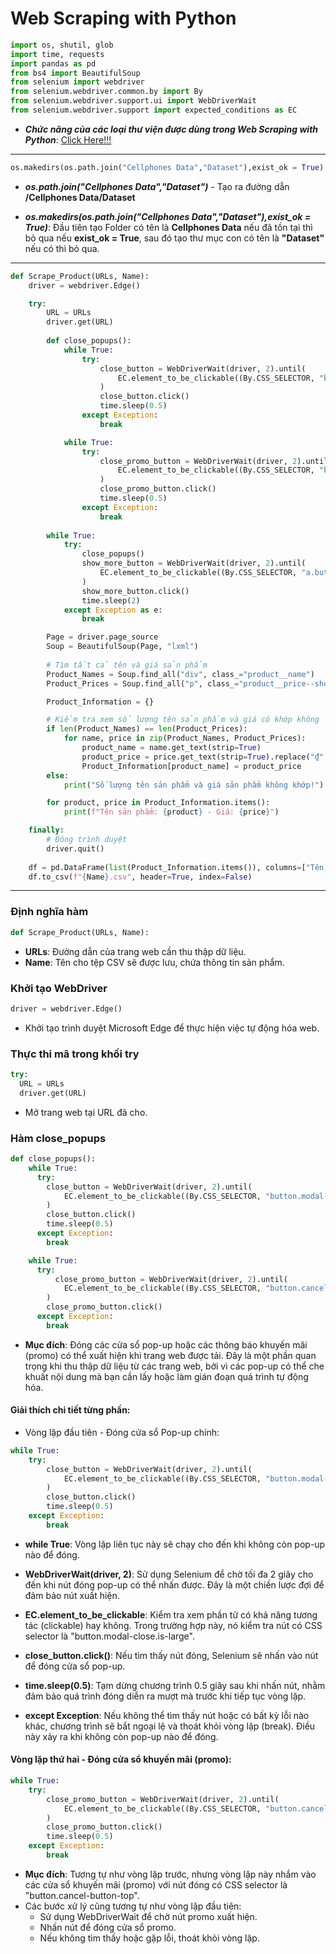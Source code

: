 # Web Scraping with Python

```python
import os, shutil, glob
import time, requests
import pandas as pd
from bs4 import BeautifulSoup
from selenium import webdriver
from selenium.webdriver.common.by import By
from selenium.webdriver.support.ui import WebDriverWait
from selenium.webdriver.support import expected_conditions as EC
```
- ***Chức năng của các loại thư viện được dùng trong Web Scraping with Python***: <a href="https://github.com/onsra520/Electronic-Products-Price-Analytics/blob/main/Document/Library%20use%20for%20Web%20Scraping%20with%20Python.md"> Click Here!!!</a>

---

```python
os.makedirs(os.path.join("Cellphones Data","Dataset"),exist_ok = True)
```

- ***os.path.join("Cellphones Data","Dataset")*** - Tạo ra đường dẫn **/Cellphones Data/Dataset** 

- ***os.makedirs(os.path.join("Cellphones Data","Dataset"),exist_ok = True)***: Đầu tiên tạo Folder có tên là **Cellphones Data** nếu đã tồn tại thì bỏ qua nếu **exist_ok = True**, sau đó tạo thư mục con có tên là **"Dataset"** nếu có thì bỏ qua.

---

```python
def Scrape_Product(URLs, Name):
    driver = webdriver.Edge()

    try:
        URL = URLs
        driver.get(URL)
        
        def close_popups():
            while True:
                try:
                    close_button = WebDriverWait(driver, 2).until(
                        EC.element_to_be_clickable((By.CSS_SELECTOR, "button.modal-close.is-large"))
                    )
                    close_button.click()
                    time.sleep(0.5)
                except Exception:
                    break

            while True:
                try:
                    close_promo_button = WebDriverWait(driver, 2).until(
                        EC.element_to_be_clickable((By.CSS_SELECTOR, "button.cancel-button-top"))
                    )
                    close_promo_button.click()
                    time.sleep(0.5)
                except Exception:
                    break
        
        while True:
            try:
                close_popups()            
                show_more_button = WebDriverWait(driver, 2).until(
                    EC.element_to_be_clickable((By.CSS_SELECTOR, "a.button.btn-show-more.button__show-more-product"))
                )
                show_more_button.click()
                time.sleep(2)
            except Exception as e:
                break

        Page = driver.page_source
        Soup = BeautifulSoup(Page, "lxml")
        
        # Tìm tất cả tên và giá sản phẩm
        Product_Names = Soup.find_all("div", class_="product__name")
        Product_Prices = Soup.find_all("p", class_="product__price--show")

        Product_Information = {}

        # Kiểm tra xem số lượng tên sản phẩm và giá có khớp không
        if len(Product_Names) == len(Product_Prices):
            for name, price in zip(Product_Names, Product_Prices):
                product_name = name.get_text(strip=True)
                product_price = price.get_text(strip=True).replace("₫", "").replace(".", "").strip()
                Product_Information[product_name] = product_price
        else:
            print("Số lượng tên sản phẩm và giá sản phẩm không khớp!")

        for product, price in Product_Information.items():
            print(f"Tên sản phẩm: {product} - Giá: {price}")

    finally:
        # Đóng trình duyệt
        driver.quit()
    
    df = pd.DataFrame(list(Product_Information.items()), columns=["Tên sản phẩm", "Giá"])
    df.to_csv(f"{Name}.csv", header=True, index=False)
```

---

### Định nghĩa hàm
```python
def Scrape_Product(URLs, Name):
```
  - **URLs**: Đường dẫn của trang web cần thu thập dữ liệu.
  - **Name**: Tên cho tệp CSV sẽ được lưu, chứa thông tin sản phẩm.

### Khởi tạo WebDriver
```python
driver = webdriver.Edge()
```
  - Khởi tạo trình duyệt Microsoft Edge để thực hiện việc tự động hóa web.

### Thực thi mã trong khối try
```python
try:
  URL = URLs
  driver.get(URL)
```
  - Mở trang web tại URL đã cho.

### Hàm **close_popups**
```python
def close_popups():
    while True:
      try:
        close_button = WebDriverWait(driver, 2).until(
            EC.element_to_be_clickable((By.CSS_SELECTOR, "button.modal-close.is-large"))
        )
        close_button.click()
        time.sleep(0.5)
      except Exception:
        break 

    while True:
      try:
          close_promo_button = WebDriverWait(driver, 2).until(
            EC.element_to_be_clickable((By.CSS_SELECTOR, "button.cancel-button-top"))
        )
        close_promo_button.click()
      except Exception:
        break 
```

- **Mục đích**: Đóng các cửa sổ pop-up hoặc các thông báo khuyến mãi (promo) có thể xuất hiện khi trang web được tải. Đây là một phần quan trọng khi thu thập dữ liệu từ các trang web, bởi vì các pop-up có thể che khuất nội dung mà bạn cần lấy hoặc làm gián đoạn quá trình tự động hóa.
#### Giải thích chi tiết từng phần:
- Vòng lặp đầu tiên - Đóng cửa sổ Pop-up chính:

```python
while True:
    try:
        close_button = WebDriverWait(driver, 2).until(
            EC.element_to_be_clickable((By.CSS_SELECTOR, "button.modal-close.is-large"))
        )
        close_button.click()
        time.sleep(0.5)
    except Exception:
        break
```

- **while True**: Vòng lặp liên tục này sẽ chạy cho đến khi không còn pop-up nào để đóng.
  
- **WebDriverWait(driver, 2)**: Sử dụng Selenium để chờ tối đa 2 giây cho đến khi nút đóng pop-up có thể nhấn được. Đây là một chiến lược đợi để đảm bảo nút xuất hiện.
  
- **EC.element_to_be_clickable**: Kiểm tra xem phần tử có khả năng tương tác (clickable) hay không. Trong trường hợp này, nó kiểm tra nút có CSS selector là "button.modal-close.is-large".

- **close_button.click()**: Nếu tìm thấy nút đóng, Selenium sẽ nhấn vào nút để đóng cửa sổ pop-up.

- **time.sleep(0.5)**: Tạm dừng chương trình 0.5 giây sau khi nhấn nút, nhằm đảm bảo quá trình đóng diễn ra mượt mà trước khi tiếp tục vòng lặp.

- **except Exception**: Nếu không thể tìm thấy nút hoặc có bất kỳ lỗi nào khác, chương trình sẽ bắt ngoại lệ và thoát khỏi vòng lặp (break). Điều này xảy ra khi không còn pop-up nào để đóng.

#### Vòng lặp thứ hai - Đóng cửa sổ khuyến mãi (promo):
```python
while True:
    try:
        close_promo_button = WebDriverWait(driver, 2).until(
            EC.element_to_be_clickable((By.CSS_SELECTOR, "button.cancel-button-top"))
        )
        close_promo_button.click()
        time.sleep(0.5)
    except Exception:
        break

```
- **Mục đích**: Tương tự như vòng lặp trước, nhưng vòng lặp này nhắm vào các cửa sổ khuyến mãi (promo) với nút đóng có CSS selector là "button.cancel-button-top".
- Các bước xử lý cũng tương tự như vòng lặp đầu tiên:
  - Sử dụng WebDriverWait để chờ nút promo xuất hiện.
  - Nhấn nút để đóng cửa sổ promo.
  - Nếu không tìm thấy hoặc gặp lỗi, thoát khỏi vòng lặp.



